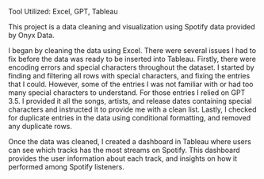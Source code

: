 Tool Utilized: Excel, GPT, Tableau

This project is a data cleaning and visualization using Spotify data provided by Onyx Data. 

I began by cleaning the data using Excel. There were several issues I had to fix before the data was ready to be inserted into Tableau. Firstly, there were encoding errors and special characters throughout the dataset. I started by finding and filtering all rows with special characters, and fixing the entries that I could. However, some of the entries I was not familiar with or had too many special characters to understand. For those entries I relied on GPT 3.5. I provided it all the songs, artists, and release dates containing special characters and instructed it to provide me with a clean list. Lastly, I checked for duplicate entries in the data using conditional formatting, and removed any duplicate rows. 

Once the data was cleaned, I created a dashboard in Tableau where users can see which tracks has the most streams on Spotify. This dashboard provides the user information about each track, and insights on how it performed among Spotify listeners.



